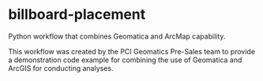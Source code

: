 billboard-placement
===================

Python workflow that combines Geomatica and ArcMap capability.

This workflow was created by the PCI Geomatics Pre-Sales team to provide a demonstration code example for combining the use of Geomatica and ArcGIS for conducting analyses.




